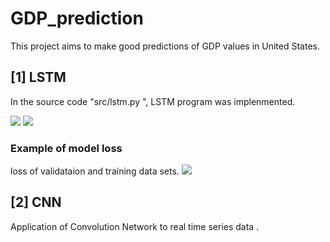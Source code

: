 # GDP_prediction

This project aims to make good predictions of GDP values in United States.

## [1] LSTM
In the source code "src/lstm.py ", LSTM program was implenmented.


<image src="pics/lstm_system.png">


<image src="result/pictures/lstm/len5_neuron300_epoch1000_linear_activtion_fitting.png">


### Example of model loss
loss of validataion and training data sets.
<image src="result/pictures/example_of_model_loss.png">

<!-- <image src="result/pictures/lstm/len5_neuron300_epoch1000_linear_activtion_pred.png"> -->

## [2] CNN
Application of Convolution Network to real time series data .
